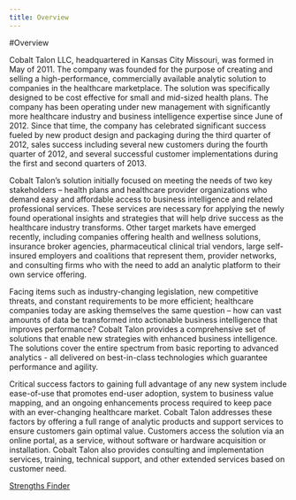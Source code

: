 ```yaml
---
title: Overview
---
```

#Overview

Cobalt Talon LLC, headquartered in Kansas City Missouri, was formed in May of 2011.  The company was founded for the purpose of creating and selling a high-performance, commercially available analytic solution to companies in the healthcare marketplace.  The solution was specifically designed to be cost effective for small and mid-sized health plans.  The company has been operating under new management with significantly more healthcare industry and business intelligence expertise since June of 2012.  Since that time, the company has celebrated significant success fueled by new product design and packaging during the third quarter of 2012, sales success including several new customers during the fourth quarter of 2012, and several successful customer implementations during the first and second quarters of 2013. 

Cobalt Talon’s solution initially focused on meeting the needs of two key stakeholders – health plans and healthcare provider organizations who demand easy and affordable access to business intelligence and related professional services.  These services are necessary for applying the newly found operational insights and strategies that will help drive success as the healthcare industry transforms.  Other target markets have emerged recently, including companies offering health and wellness solutions, insurance broker agencies, pharmaceutical clinical trial vendors, large self-insured employers and coalitions that represent them, provider networks, and consulting firms who with the need to add an analytic platform to their own service offering.  

Facing items such as industry-changing legislation, new competitive threats, and constant requirements to be more efficient; healthcare companies today are asking themselves the same question – how can vast amounts of data be transformed into actionable business intelligence that improves performance?  Cobalt Talon provides a comprehensive set of solutions that enable new strategies with enhanced business intelligence. The solutions cover the entire spectrum from basic reporting to advanced analytics - all delivered on best-in-class technologies which guarantee performance and agility. 

Critical success factors to gaining full advantage of any new system include ease-of-use that promotes end-user adoption, system to business value mapping, and an ongoing enhancements process required to keep pace with an ever-changing healthcare market.  Cobalt Talon addresses these factors by offering a full range of analytic products and support services to ensure customers gain optimal value. Customers access the solution via an online portal, as a service, without software or hardware acquisition or installation.  Cobalt Talon also provides consulting and implementation services, training, technical support, and other extended services based on customer need.

[Strengths Finder]

[Strengths Finder]: https://public.tableausoftware.com/profile/dmessick#!/vizhome/StrengthsFinder_0/Dashboard1

